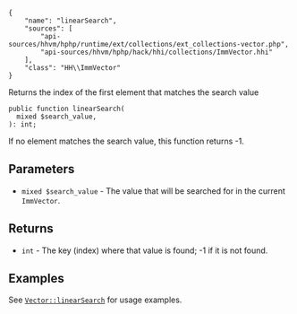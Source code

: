 ``` yamlmeta
{
    "name": "linearSearch",
    "sources": [
        "api-sources/hhvm/hphp/runtime/ext/collections/ext_collections-vector.php",
        "api-sources/hhvm/hphp/hack/hhi/collections/ImmVector.hhi"
    ],
    "class": "HH\\ImmVector"
}
```




Returns the index of the first element that matches the search value




``` Hack
public function linearSearch(
  mixed $search_value,
): int;
```




If no element matches the search value, this function returns -1.




## Parameters




+ ` mixed $search_value ` - The value that will be searched for in the current
  `` ImmVector ``.




## Returns




* ` int ` - The key (index) where that value is found; -1 if it is not found.




## Examples




See [` Vector::linearSearch `](</hack/reference/class/Vector/linearSearch/#examples>) for usage examples.
<!-- HHAPIDOC -->
